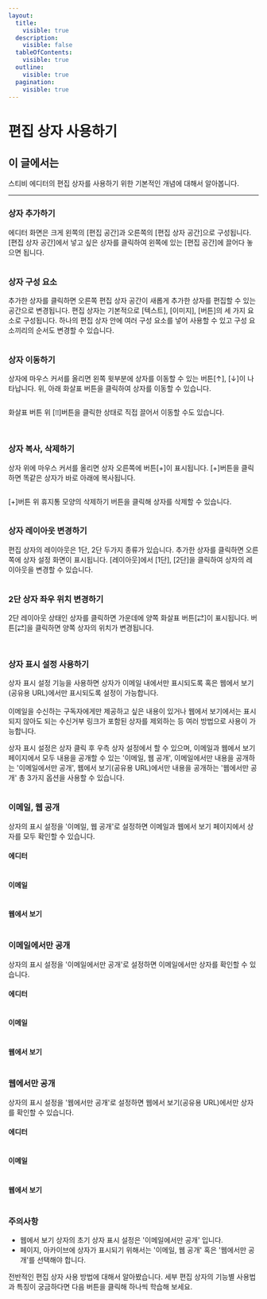```yaml
---
layout:
  title:
    visible: true
  description:
    visible: false
  tableOfContents:
    visible: true
  outline:
    visible: true
  pagination:
    visible: true
---
```


# 편집 상자 사용하기

## 이 글에서는

스티비 에디터의 편집 상자를 사용하기 위한 기본적인 개념에 대해서 알아봅니다.&#x20;

***

### 상자 추가하기 <a href="#h_01ggs157x82z8q0zh8x00f65vg" id="h_01ggs157x82z8q0zh8x00f65vg"></a>

에디터 화면은 크게 왼쪽의 \[편집 공간]과 오른쪽의 \[편집 상자 공간]으로 구성됩니다. \[편집 상자 공간]에서 넣고 싶은 상자를 클릭하여 왼쪽에 있는 \[편집 공간]에 끌어다 놓으면 됩니다.&#x20;

<figure><img src="../../../.gitbook/assets/1 (1) (1).png" alt=""><figcaption></figcaption></figure>

### 상자 구성 요소 <a href="#h_01ggs15cs6aebvae0nym5yvj5a" id="h_01ggs15cs6aebvae0nym5yvj5a"></a>

추가한 상자를 클릭하면 오른쪽 편집 상자 공간이 새롭게 추가한 상자를 편집할 수 있는 공간으로 변경됩니다. 편집 상자는 기본적으로 \[텍스트], \[이미지], \[버튼]의 세 가지 요소로 구성됩니다. 하나의 편집 상자 안에 여러 구성 요소를 넣어 사용할 수 있고 구성 요소끼리의 순서도 변경할 수 있습니다.

<figure><img src="../../../.gitbook/assets/2.gif" alt=""><figcaption></figcaption></figure>



### 상자 이동하기 <a href="#h_01ggs15hqqpbx22gt74t3y0k3y" id="h_01ggs15hqqpbx22gt74t3y0k3y"></a>

상자에 마우스 커서를 올리면 왼쪽 윗부분에 상자를 이동할 수 있는 버튼\[↑], \[↓]이 나타납니다. 위, 아래 화살표 버튼을 클릭하여 상자를 이동할 수 있습니다.&#x20;

<figure><img src="../../../.gitbook/assets/3 (2).gif" alt=""><figcaption></figcaption></figure>



화살표 버튼 위 \[⁞⁞]버튼을 클릭한 상태로 직접 끌어서 이동할 수도 있습니다.&#x20;

<div>

<img src="https://help.stibee.com/hc/article_attachments/5775054888591" alt="">

 

<figure><img src="../../../.gitbook/assets/4 (1).gif" alt=""><figcaption></figcaption></figure>

</div>



### 상자 복사, 삭제하기 <a href="#h_01ggs15p9q58k7fwyen2x99726" id="h_01ggs15p9q58k7fwyen2x99726"></a>

상자 위에 마우스 커서를 올리면 상자 오른쪽에 버튼\[+]이 표시됩니다. \[+]버튼을 클릭하면 똑같은 상자가 바로 아래에 복사됩니다.

<figure><img src="../../../.gitbook/assets/5 (1).gif" alt=""><figcaption></figcaption></figure>

\[+]버튼 위 휴지통 모양의 삭제하기 버튼을 클릭해 상자를 삭제할 수 있습니다.

<figure><img src="../../../.gitbook/assets/6 (1).gif" alt=""><figcaption></figcaption></figure>



### 상자 레이아웃 변경하기 <a href="#h_01ggs15tnj1gfe8461gpvkm4k5" id="h_01ggs15tnj1gfe8461gpvkm4k5"></a>

편집 상자의 레이아웃은 1단, 2단 두가지 종류가 있습니다. 추가한 상자를 클릭하면 오른쪽에 상자 설정 화면이 표시됩니다. \[레이아웃]에서 \[1단], \[2단]을 클릭하여 상자의 레이아웃을 변경할 수 있습니다.&#x20;

<figure><img src="../../../.gitbook/assets/7 (1).gif" alt=""><figcaption></figcaption></figure>



### 2단 상자 좌우 위치 변경하기 <a href="#h_01ggs15z77nxbxrr93eh0ft08e" id="h_01ggs15z77nxbxrr93eh0ft08e"></a>

2단 레이아웃 상태인 상자를 클릭하면 가운데에 양쪽 화살표 버튼\[⇄]이 표시됩니다. 버튼\[⇄]을 클릭하면 양쪽 상자의 위치가 변경됩니다.

<div>

<img src="https://help.stibee.com/hc/article_attachments/5775097518607" alt="">

 

<figure><img src="../../../.gitbook/assets/8 (1).gif" alt=""><figcaption></figcaption></figure>

</div>

### 상자 표시 설정 사용하기 <a href="#box-display-settings" id="box-display-settings"></a>

상자 표시 설정 기능을 사용하면 상자가 이메일 내에서만 표시되도록 혹은 웹에서 보기(공유용 URL)에서만 표시되도록 설정이 가능합니다.\
\
이메일을 수신하는 구독자에게만 제공하고 싶은 내용이 있거나 웹에서 보기에서는 표시되지 않아도 되는 수신거부 링크가 포함된 상자를 제외하는 등 여러 방법으로 사용이 가능합니다.

상자 표시 설정은 상자 클릭 후 우측 상자 설정에서 할 수 있으며, 이메일과 웹에서 보기 페이지에서 모두 내용을 공개할 수 있는 '이메일, 웹 공개', 이메일에서만 내용을 공개하는 '이메일에서만 공개', 웹에서 보기(공유용 URL)에서만 내용을 공개하는 '웹에서만 공개' 총 3가지 옵션을 사용할 수 있습니다.

<figure><img src="../../../.gitbook/assets/9 (1).gif" alt=""><figcaption></figcaption></figure>



### 이메일, 웹 공개

상자의 표시 설정을 '이메일, 웹 공개'로 설정하면 이메일과 웹에서 보기 페이지에서 상자를 모두 확인할 수 있습니다.

#### 에디터

<figure><img src="../../../.gitbook/assets/10 (1).gif" alt=""><figcaption></figcaption></figure>

#### 이메일

<figure><img src="../../../.gitbook/assets/11.png" alt=""><figcaption></figcaption></figure>

#### 웹에서 보기

<figure><img src="../../../.gitbook/assets/12.png" alt=""><figcaption></figcaption></figure>



### 이메일에서만 공개

상자의 표시 설정을 '이메일에서만 공개'로 설정하면 이메일에서만 상자를 확인할 수 있습니다.

#### 에디터

<figure><img src="../../../.gitbook/assets/13.gif" alt=""><figcaption></figcaption></figure>

#### 이메일

<figure><img src="../../../.gitbook/assets/14.png" alt=""><figcaption></figcaption></figure>

#### 웹에서 보기

<figure><img src="../../../.gitbook/assets/15.png" alt=""><figcaption></figcaption></figure>



### 웹에서만 공개

상자의 표시 설정을 '웹에서만 공개'로 설정하면 웹에서 보기(공유용 URL)에서만 상자를 확인할 수 있습니다.

#### 에디터

<figure><img src="../../../.gitbook/assets/16.gif" alt=""><figcaption></figcaption></figure>

#### 이메일

<figure><img src="../../../.gitbook/assets/17.png" alt=""><figcaption></figcaption></figure>

#### 웹에서 보기

<figure><img src="../../../.gitbook/assets/18.png" alt=""><figcaption></figcaption></figure>

### 주의사항

* 웹에서 보기 상자의 초기 상자 표시 설정은 '이메일에서만 공개' 입니다.
* 페이지, 아카이브에 상자가 표시되기 위해서는 '이메일, 웹 공개' 혹은 '웹에서만 공개'를 선택해야 합니다.

전반적인 편집 상자 사용 방법에 대해서 알아봤습니다. 세부 편집 상자의 기능별 사용법과 특징이 궁금하다면 다음 버튼을 클릭해 하나씩 학습해 보세요.
